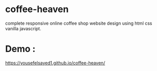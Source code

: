 # coffee-heaven
complete responsive online coffee shop website design using html css vanilla javascript.
# Demo :
https://yousefelsayed1.github.io/coffee-heaven/
